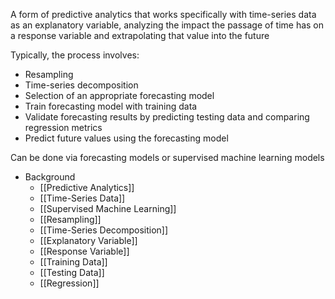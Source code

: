 A form of predictive analytics that works specifically with time-series data as an explanatory variable, analyzing the impact the passage of time has on a response variable and extrapolating that value into the future

Typically, the process involves:
- Resampling
- Time-series decomposition
- Selection of an appropriate forecasting model
- Train forecasting model with training data
- Validate forecasting results by predicting testing data and comparing regression metrics
- Predict future values using the forecasting model

Can be done via forecasting models or supervised machine learning models

- Background
	- [[Predictive Analytics]]
	- [[Time-Series Data]]
	- [[Supervised Machine Learning]]
	- [[Resampling]]
	- [[Time-Series Decomposition]]
	- [[Explanatory Variable]]
	- [[Response Variable]]
	- [[Training Data]]
	- [[Testing Data]]
	- [[Regression]]